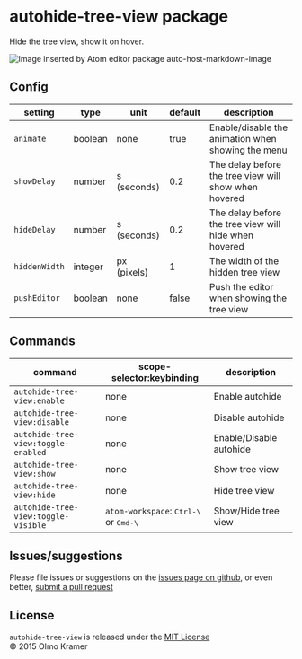 # autohide-tree-view package

Hide the tree view, show it on hover.

![Image inserted by Atom editor package auto-host-markdown-image](https://raw.githubusercontent.com/olmokramer/atom-autohide-tree-view/master/images/screencast.gif)

## Config

| setting | type | unit | default | description |
|---|---|---|---|---|
| `animate` | boolean | none | true | Enable/disable the animation when showing the menu |
| `showDelay` | number | s (seconds) | 0.2 | The delay before the tree view will show when hovered |
| `hideDelay` | number | s (seconds) | 0.2 | The delay before the tree view will hide when hovered |
| `hiddenWidth` | integer | px (pixels) | 1 | The width of the hidden tree view |
| `pushEditor` | boolean | none | false | Push the editor when showing the tree view |

## Commands

| command | scope-selector:keybinding | description |
|---|---|---|
| `autohide-tree-view:enable` | none | Enable autohide |
| `autohide-tree-view:disable` | none | Disable autohide |
| `autohide-tree-view:toggle-enabled` | none | Enable/Disable autohide |
| `autohide-tree-view:show` | none | Show tree view |
| `autohide-tree-view:hide` | none | Hide tree view |
| `autohide-tree-view:toggle-visible` | `atom-workspace`: <kbd>Ctrl-\\</kbd> or <kbd>Cmd-\\</kbd> | Show/Hide tree view |

## Issues/suggestions

Please file issues or suggestions on the [issues page on github](https://github.com/olmokramer/autohide-tree-view/issues/new), or even better, [submit a pull request](https://github.com/olmokramer/atom-autohide-tree-view/pulls)

## License

`autohide-tree-view` is released under the [MIT License](LICENSE.md)<br>
&copy; 2015 Olmo Kramer